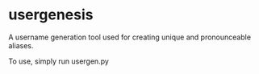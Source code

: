 # usergenesis
A username generation tool used for creating unique and pronounceable aliases.

To use, simply run usergen.py
